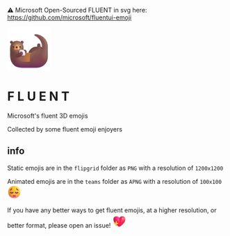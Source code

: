⚠ Microsoft Open-Sourced FLUENT in svg here: https://github.com/microsoft/fluentui-emoji

![Otter](teams/Animals/Otter.png)

# **F L U E N T**

Microsoft's fluent 3D emojis

Collected by some fluent emoji enjoyers

## info

Static emojis are in the `flipgrid` folder as `PNG` with a resolution of `1200x1200`

Animated emojis are in the `teams` folder as `APNG` with a resolution of `100x100` <img width="32px" height="32px" alt="Pensive" src="flipgrid/Smilies/1F614_PensiveFace_1024px_01_01.png" />

If you have any better ways to get fluent emojis, at a higher resolution, or better format, please open an issue! <img width="32px" height="32px" alt="Heart" src="teams/Smilies/Sparkling%20heart.png" />
